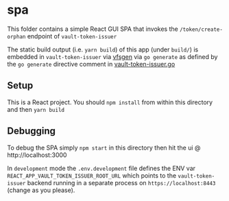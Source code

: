 # spa

This folder contains a simple React GUI SPA that invokes the `/token/create-orphan` endpoint of `vault-token-issuer`

The static build output (i.e. `yarn build`) of this app (under `build/`) is embedded in `vault-token-issuer` via [vfsgen](https://github.com/shurcooL/vfsgen) via `go generate` as defined by the `go generate` directive comment in [vault-token-issuer.go](../vault-token-issuer.go)

## Setup

This is a React project. You should `npm install` from within this directory and then `yarn build`

## Debugging

To debug the SPA simply `npm start` in this directory then hit the ui @ http://localhost:3000

In `development` mode the `.env.development` file defines the ENV var `REACT_APP_VAULT_TOKEN_ISSUER_ROOT_URL` which points to the `vault-token-issuer` backend running in a separate process on `https://localhost:8443` (change as you please).

